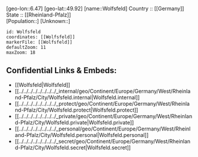 ﻿---
location: [49.92,6.47] 
mapzoom: [7,12] 
mapmarker: city 
type: City
tags:
- geo/City


SpocWebEntityId: 35687
isDeleted: false
confidential: public

---
[geo-lon::6.47] 
[geo-lat::49.92] 
[name::Wolfsfeld] 
Country :: [[Germany]]  
State :: [[Rheinland-Pfalz]]  
[Population::] 
[Unknown::] 


```leaflet
id: Wolfsfeld
coordinates: [[Wolfsfeld]] 
markerFile: [[Wolfsfeld]] 
defaultZoom: 11 
maxZoom: 18
```


## Confidential Links & Embeds: 
- [[Wolfsfeld|Wolfsfeld]]  
- [[../../../../../../../../_internal/geo/Continent/Europe/Germany/West/Rheinland-Pfalz/City/Wolfsfeld.internal|Wolfsfeld.internal]] 
- [[../../../../../../../../_protect/geo/Continent/Europe/Germany/West/Rheinland-Pfalz/City/Wolfsfeld.protect|Wolfsfeld.protect]] 
- [[../../../../../../../../_private/geo/Continent/Europe/Germany/West/Rheinland-Pfalz/City/Wolfsfeld.private|Wolfsfeld.private]] 
- [[../../../../../../../../_personal/geo/Continent/Europe/Germany/West/Rheinland-Pfalz/City/Wolfsfeld.personal|Wolfsfeld.personal]] 
- [[../../../../../../../../_secret/geo/Continent/Europe/Germany/West/Rheinland-Pfalz/City/Wolfsfeld.secret|Wolfsfeld.secret]] 

